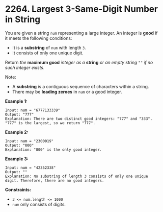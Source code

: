 # 2264. Largest 3-Same-Digit Number in String
You are given a string `num` representing a large integer. An integer is **good** if it meets the following conditions:  
- It is a **substring** of `num` with length `3`.
- It consists of only one unique digit.  

Return *the* **maximum good** *integer as a* **string** *or an empty string* `""` *if no such integer exists*.  

Note:  
- A **substring** is a contiguous sequence of characters within a string.
- There may be **leading zeroes** in `num` or a good integer.  


**Example 1:**
```
Input: num = "6777133339"
Output: "777"
Explanation: There are two distinct good integers: "777" and "333".
"777" is the largest, so we return "777".
```

**Example 2:**
```
Input: num = "2300019"
Output: "000"
Explanation: "000" is the only good integer.
```

**Example 3:**
```
Input: num = "42352338"
Output: ""
Explanation: No substring of length 3 consists of only one unique digit. Therefore, there are no good integers.
```

**Constraints:**
- `3 <= num.length <= 1000`
- `num` only consists of digits.
